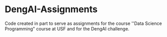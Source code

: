# DengAI-Assignments
Code created in part to serve as assignments for the course ''Data Science Programming" course at USF and for the DengAI challenge.
